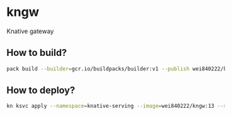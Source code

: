 # kngw
Knative gateway

## How to build?
```bash
pack build --builder=gcr.io/buildpacks/builder:v1 --publish wei840222/kngw:13
```

## How to deploy?
```bash
kn ksvc apply --namespace=knative-serving --image=wei840222/kngw:13 --scale-min=1 --annotation=prometheus.io/scrape=true --annotation=prometheus.io/port=2222 --annotation=instrumentation.opentelemetry.io/inject-sdk=true gateway
```
